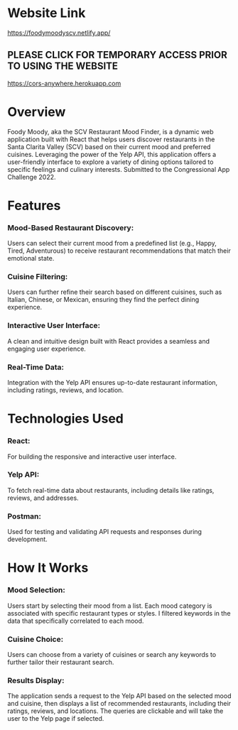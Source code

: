 # Website Link
https://foodymoodyscv.netlify.app/

## PLEASE CLICK FOR TEMPORARY ACCESS PRIOR TO USING THE WEBSITE
https://cors-anywhere.herokuapp.com

# Overview
Foody Moody, aka the SCV Restaurant Mood Finder, is a dynamic web application built with React that helps users discover restaurants in the Santa Clarita Valley (SCV) based on their current mood and preferred cuisines. Leveraging the power of the Yelp API, this application offers a user-friendly interface to explore a variety of dining options tailored to specific feelings and culinary interests. Submitted to the Congressional App Challenge 2022.

# Features
### Mood-Based Restaurant Discovery:
Users can select their current mood from a predefined list (e.g., Happy, Tired, Adventurous) to receive restaurant recommendations that match their emotional state.
### Cuisine Filtering:
Users can further refine their search based on different cuisines, such as Italian, Chinese, or Mexican, ensuring they find the perfect dining experience.
### Interactive User Interface:
A clean and intuitive design built with React provides a seamless and engaging user experience.
### Real-Time Data:
Integration with the Yelp API ensures up-to-date restaurant information, including ratings, reviews, and location.

# Technologies Used
### React:
For building the responsive and interactive user interface.
### Yelp API: 
To fetch real-time data about restaurants, including details like ratings, reviews, and addresses.
### Postman:
Used for testing and validating API requests and responses during development.

# How It Works
### Mood Selection:
Users start by selecting their mood from a list. Each mood category is associated with specific restaurant types or styles. I filtered keywords in the data that specifically correlated to each mood.
### Cuisine Choice:
Users can choose from a variety of cuisines or search any keywords to further tailor their restaurant search.
### Results Display:
The application sends a request to the Yelp API based on the selected mood and cuisine, then displays a list of recommended restaurants, including their ratings, reviews, and locations. The queries are clickable and will take the user to the Yelp page if selected.
